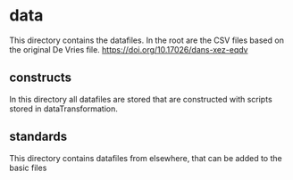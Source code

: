 # data

This directory contains the datafiles. In the root are the CSV files based on the original De Vries file.
https://doi.org/10.17026/dans-xez-eqdv

## constructs
In this directory all datafiles are stored that are constructed with scripts stored in dataTransformation.

## standards
This directory contains datafiles from elsewhere, that can be added to the basic files
